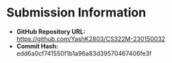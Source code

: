 # Submission Information

- **GitHub Repository URL:**  
https://github.com/YashK2803/CS322M-230150032
- **Commit Hash:**  
edd6a0cf741550f1b1a96a83d39570467406fe3f